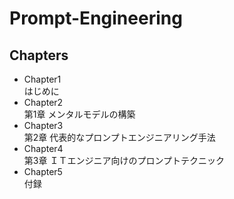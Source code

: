 # Prompt-Engineering

## Chapters
- Chapter1  
  はじめに
- Chapter2  
  第1章 メンタルモデルの構築
- Chapter3  
  第2章 代表的なプロンプトエンジニアリング手法
- Chapter4  
  第3章 ＩＴエンジニア向けのプロンプトテクニック
- Chapter5  
  付録
